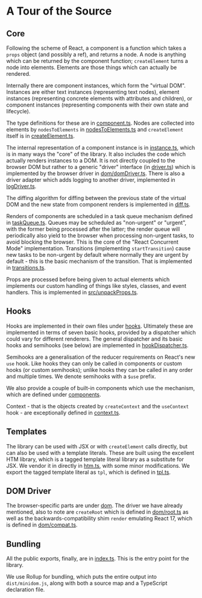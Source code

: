 A Tour of the Source
====================

Core
----

Following the scheme of React, a component is a function which takes a `props` object (and possibly a ref), and returns a node. A node is anything which can be returned by the component function; `createElement` turns a node into elements. Elements are those things which can actually be rendered.

Internally there are component instances, which form the "virtual DOM". Instances are either text instances (representing text nodes), element instances (representing concrete elements with attributes and children), or component instances (representing components with their own state and lifecycle).

The type definitions for these are in [component.ts](src/component.ts). Nodes are collected into elements by `nodesToElements` in [nodesToElements.ts](src/nodesToElements.ts) and `createElement` itself is in [createElement.ts](src/createElement.ts).

The internal representation of a component instance is in [instance.ts](src/instance.ts), which is in many ways the "core" of the library. It also includes the code which actually renders instances to a DOM. It is not directly coupled to the browser DOM but rather to a generic "driver" interface (in [driver.ts](src/driver.ts)) which is implemented by the browser driver in [dom/domDriver.ts](src/dom/domDriver.ts). There is also a driver adapter which adds logging to another driver, implemented in [logDriver.ts](src/logDriver.ts).

The diffing algorithm for diffing between the previous state of the virtual DOM and the new state from component renders is implemented in [diff.ts](src/diff.ts).

Renders of components are scheduled in a task queue mechanism defined in [taskQueue.ts](src/taskQueue.ts). Queues may be scheduled as "non-urgent" or "urgent", with the former being processed after the latter; the render queue will periodically also yield to the browser when processing non-urgent tasks, to avoid blocking the browser. This is the core of the "React Concurrent Mode" implementation. Transitions (implementing `startTransition`) cause new tasks to be non-urgent by default where normally they are urgent by default - this is the basic mechanism of the transition. That is implemented in [transitions.ts](src/transitions.ts).

Props are processed before being given to actual elements which implements our custom handling of things like styles, classes, and event handlers. This is implemented in [src/unpackProps.ts](src/unpackProps.ts).

Hooks
-----

Hooks are implemented in their own files under [hooks](src/hooks). Ultimately these are implemented in terms of seven basic hooks, provided by a dispatcher which could vary for different renderers. The general dispatcher and its basic hooks and semihooks (see below) are implemented in [hookDispatcher.ts](src/hookDispatcher.ts).

Semihooks are a generalisation of the reducer requirements on React's new `use` hook. Like hooks they can only be called in components or custom hooks (or custom semihooks); unlike hooks they can be called in any order and multiple times. We denote semihooks with a `$use` prefix.

We also provide a couple of built-in components which use the mechanism, which are defined under [components](src/components).

Context - that is the objects created by `createContext` and the `useContext` hook - are exceptionally defined in [context.ts](src/context.ts).

Templates
---------

The library can be used with JSX or with `createElement` calls directly, but can also be used with a template literals. These are built using the excellent HTM library, which is a tagged template literal library as a substitute for JSX. We vendor it in directly in [htm.ts](src/htm.ts), with some minor modifications. We export the tagged template literal as `tpl`, which is defined in [tpl.ts](src/tpl.ts).

DOM Driver
----------

The browser-specific parts are under [dom](src/dom). The driver we have already mentioned, also to note are `createRoot` which is defined in [dom/root.ts](src/dom/root.ts) as well as the backwards-compatibility shim `render` emulating React 17, which is defined in [dom/compat.ts](src/dom/compat.ts).

Bundling
--------

All the public exports, finally, are in [index.ts](src/index.ts). This is the entry point for the library.

We use Rollup for bundling, which puts the entire output into `dist/minidom.js`, along with both a source map and a TypeScript declaration file.
